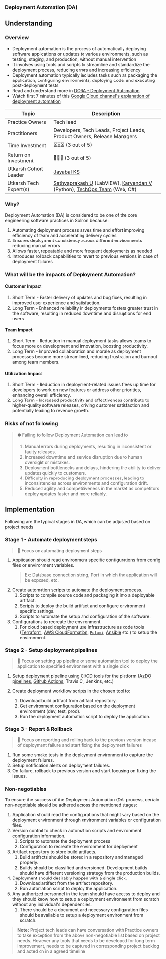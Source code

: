 ### Deployment Automation (DA)


## Understanding

### Overview

- Deployment automation is the process of automatically deploying software
  applications or updates to various environments, such as testing, staging, and
  production, without manual intervention
- It involves using tools and scripts to streamline and standardize the
  deployment process, reducing errors and increasing efficiency
- Deployment automation typically includes tasks such as packaging the
  application, configuring environments, deploying code, and executing
  post-deployment tests
- Read and understand more in
  [DORA - Deployment Automation](https://dora.dev/devops-capabilities/technical/deployment-automation/)
- Watch first 7 minutes of this
  [Google Cloud channel's explanation of deployment automation](https://www.youtube.com/watch?v=rSAkwyhpRfs)

| Topic                  | Description                                                                                                                                                                                    |
| ---------------------- | ---------------------------------------------------------------------------------------------------------------------------------------------------------------------------------------------- |
| Practice Owners        | Tech lead                                                                                                                                                                                      |
| Practitioners          | Developers, Tech Leads, Project Leads, Product Owners, Release Managers                                                                                                                        |
| Time Investment        | ⏳⏳⏳ (3 out of 5)                                                                                                                                                                            |
| Return on Investment   | 🚀🚀🚀 (3 out of 5)                                                                                                                                                                            |
| Utkarsh Cohort Leader  | [Jayabal KS](mailto:jayabal.somasundram@solitontech.com)                                                                                                                                       |
| Utkarsh Tech Expert(s) | [Sathyaprakash U](mailto:sathyaprakash@solitontech.com) (LabVIEW), [Karvendan V](mailto:karvendan.velusamy@solitontech.com) (Python), [TechOps Team](mailto:techops@solitontech.com) (Web, C#) |

### Why?

Deployment Automation (DA) is considered to be one of the core engineering
software practices in Soliton because:

1. Automating deployment process saves time and effort improving efficiency of
   team and accelerating delivery cycles
2. Ensures deployment consistency across different environments reducing manual
   errors
3. Allows faster, repeatable and more frequent deployments as needed
4. Introduces rollback capabilities to revert to previous versions in case of
   deployment failures

### What will be the impacts of Deployment Automation?

#### Customer Impact

1. Short Term - Faster delivery of updates and bug fixes, resulting in improved
   user experience and satisfaction.
2. Long Term - Enhanced reliability in deployments fosters greater trust in the
   software, resulting in reduced downtime and disruptions for end users.

#### Team Impact

1. Short Term - Reduction in manual deployment tasks allows teams to focus more
   on development and innovation, boosting productivity.
2. Long Term - Improved collaboration and morale as deployment processes become
   more streamlined, reducing frustration and burnout among team members.

#### Utilization Impact

1. Short Term - Reduction in deployment-related issues frees up time for
   developers to work on new features or address other priorities, enhancing
   overall efficiency.
2. Long Term - Increased productivity and effectiveness contribute to
   higher-quality software releases, driving customer satisfaction and
   potentially leading to revenue growth.

### Risks of not following

> :no_entry: Failing to follow Deployment Automation can lead to
>
> 1. Manual errors during deployments, resulting in inconsistent or faulty
>    releases.
> 2. Increased downtime and service disruption due to human oversight or
>    mistakes.
> 3. Deployment bottlenecks and delays, hindering the ability to deliver updates
>    quickly to customers.
> 4. Difficulty in reproducing deployment processes, leading to inconsistencies
>    across environments and configuration drift.
> 5. Reduced agility and competitiveness in the market as competitors deploy
>    updates faster and more reliably.

## Implementation

Following are the typical stages in DA, which can be adjusted based on project
needs

### Stage 1 - Automate deployment steps

> :checkered_flag: Focus on automating deployment steps

1. Application should read environment specific configurations from config files
   or environment variables.
   > Ex: Database connection string, Port in which the application will be
   > exposed, etc.
2. Create automation scripts to automate the deployment process.
   1. Scripts to compile source code and packaging it into a deployable
      artifact.
   2. Scripts to deploy the build artifact and configure environment specific
      settings.
   3. Scripts to automate the setup and configuration of the software.
3. Configurations to recreate the environment.
   1. For cloud based deployment use Infrastructure as code tools
      ([Terraform](https://www.terraform.io/),
      [AWS CloudFormation](https://aws.amazon.com/cloudformation/),
      [`Pulumi`](https://www.pulumi.com/), [Ansible](https://www.ansible.com/)
      etc.) to setup the environment.

### Stage 2 - Setup deployment pipelines

> :checkered_flag: Focus on setting up pipeline or some automation tool to
> deploy the application to specified environment with a single click

1. Setup deployment pipeline using CI/CD tools for the platform
   ([AzDO pipelines](https://learn.microsoft.com/en-us/azure/devops/pipelines/create-first-pipeline?view=azure-devops&tabs=java%2Ctfs-2018-2%2Cbrowser#prerequisites---azure-devops),
   [Github Actions](https://docs.github.com/en/actions/quickstart), Travis CI,
   Jenkins, etc.)

2. Create deployment workflow scripts in the chosen tool to:
   1. Download build artifact from artifact repository.
   2. Get environment configuration based on the deployment environment (dev,
      test, prod).
   3. Run the deployment automation script to deploy the application.

### Stage 3 - Report & Rollback

> :checkered_flag: Focus on reporting and rolling back to the previous version
> incase of deployment failure and start fixing the deployment failures

1. Run some smoke tests in the deployment environment to capture the deployment
   failures.
2. Setup notification alerts on deployment failures.
3. On failure, rollback to previous version and start focusing on fixing the
   issues.

### Non-negotiables

<!--List concepts in each stage which are non-negotiable for customization to fit
project needs-->

To ensure the success of the Deployment Automation (DA) process, certain
non-negotiable should be adhered across the mentioned stages:

1. Application should read the configurations that might vary based on the
   deployment environment through environment variables or configuration files.
2. Version control to check in automation scripts and environment configuration
   information.
   1. Scripts to automate the deployment process
   2. Configuration to recreate the environment for deployment
3. Artifact repository to store build artifacts.
   1. Build artifacts should be stored in a repository and managed properly.
   2. Builds should be classified and versioned. Development builds should have
      different versioning strategy from the production builds.
4. Deployment should desirably happen with a single click.
   1. Download artifact from the artifact repository.
   2. Run automation script to deploy the application.
5. Any authorized personnel in the team should have access to deploy and they
   should know how to setup a deployment environment from scratch without any
   individual's dependencies.
   1. There should be a document and necessary configuration files should be
      available to setup a deployment environment from scratch.

> **Note:** Project tech leads can have conversation with Practice owners to
> take exception from the above non-negotiable list based on project needs.
> However any tools that needs to be developed for long term improvement, needs
> to be captured in corresponding project backlog and acted on in a agreed
> timeline
